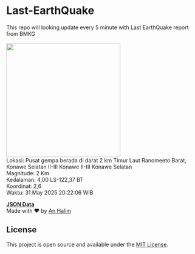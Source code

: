 # Last-EarthQuake
This repo will looking update every 5 minute with Last EarthQuake report from BMKG
<br>
<br>
<img src="undefined" width="300"/>
<br>
Lokasi: Pusat gempa berada di darat 2 km Timur Laut Ranomeeto Barat, Konawe Selatan  II-III Konawe II-III Konawe Selatan <br>
Magnitude: 2 Km <br>
Kedalaman: 4,00 LS-122,37 BT <br>
Koordinat: 2,6 <br>
Waktu: 31 May 2025 20:22:06 WIB <br>

<a href="./data/data.json">**JSON Data**</a>
<br>
Made with ❤️ by <a href="https://github.com/an-halim">An Halim</a>
## License

This project is open source and available under the [MIT License](LICENSE).
